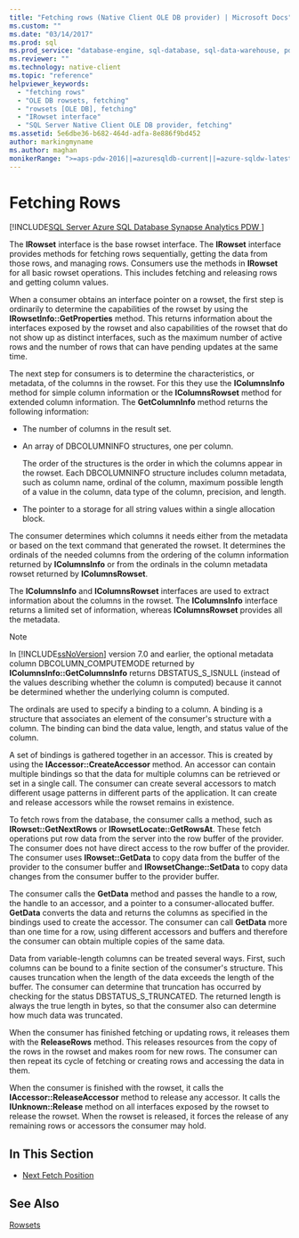 ```yaml
---
title: "Fetching rows (Native Client OLE DB provider) | Microsoft Docs"
ms.custom: ""
ms.date: "03/14/2017"
ms.prod: sql
ms.prod_service: "database-engine, sql-database, sql-data-warehouse, pdw"
ms.reviewer: ""
ms.technology: native-client
ms.topic: "reference"
helpviewer_keywords: 
  - "fetching rows"
  - "OLE DB rowsets, fetching"
  - "rowsets [OLE DB], fetching"
  - "IRowset interface"
  - "SQL Server Native Client OLE DB provider, fetching"
ms.assetid: 5e6dbe36-b682-464d-adfa-8e886f9bd452
author: markingmyname
ms.author: maghan
monikerRange: ">=aps-pdw-2016||=azuresqldb-current||=azure-sqldw-latest||>=sql-server-2016||=sqlallproducts-allversions||>=sql-server-linux-2017||=azuresqldb-mi-current"
---
```

# Fetching Rows
[!INCLUDE[SQL Server Azure SQL Database Synapse Analytics PDW ](../../includes/applies-to-version/sql-asdb-asdbmi-asa-pdw.md)]

  The **IRowset** interface is the base rowset interface. The **IRowset** interface provides methods for fetching rows sequentially, getting the data from those rows, and managing rows. Consumers use the methods in **IRowset** for all basic rowset operations. This includes fetching and releasing rows and getting column values.  
  
 When a consumer obtains an interface pointer on a rowset, the first step is ordinarily to determine the capabilities of the rowset by using the **IRowsetInfo::GetProperties** method. This returns information about the interfaces exposed by the rowset and also capabilities of the rowset that do not show up as distinct interfaces, such as the maximum number of active rows and the number of rows that can have pending updates at the same time.  
  
 The next step for consumers is to determine the characteristics, or metadata, of the columns in the rowset. For this they use the **IColumnsInfo** method for simple column information or the **IColumnsRowset** method for extended column information. The **GetColumnInfo** method returns the following information:  
  
-   The number of columns in the result set.  
  
-   An array of DBCOLUMNINFO structures, one per column.  
  
     The order of the structures is the order in which the columns appear in the rowset. Each DBCOLUMNINFO structure includes column metadata, such as column name, ordinal of the column, maximum possible length of a value in the column, data type of the column, precision, and length.  
  
-   The pointer to a storage for all string values within a single allocation block.  
  
 The consumer determines which columns it needs either from the metadata or based on the text command that generated the rowset. It determines the ordinals of the needed columns from the ordering of the column information returned by **IColumnsInfo** or from the ordinals in the column metadata rowset returned by **IColumnsRowset**.  
  
 The **IColumnsInfo** and **IColumnsRowset** interfaces are used to extract information about the columns in the rowset. The **IColumnsInfo** interface returns a limited set of information, whereas **IColumnsRowset** provides all the metadata.  
  
> [!NOTE]  
>  In [!INCLUDE[ssNoVersion](../../includes/ssnoversion-md.md)] version 7.0 and earlier, the optional metadata column DBCOLUMN_COMPUTEMODE returned by **IColumnsInfo::GetColumnsInfo** returns DBSTATUS_S_ISNULL (instead of the values describing whether the column is computed) because it cannot be determined whether the underlying column is computed.  
  
 The ordinals are used to specify a binding to a column. A binding is a structure that associates an element of the consumer's structure with a column. The binding can bind the data value, length, and status value of the column.  
  
 A set of bindings is gathered together in an accessor. This is created by using the **IAccessor::CreateAccessor** method. An accessor can contain multiple bindings so that the data for multiple columns can be retrieved or set in a single call. The consumer can create several accessors to match different usage patterns in different parts of the application. It can create and release accessors while the rowset remains in existence.  
  
 To fetch rows from the database, the consumer calls a method, such as **IRowset::GetNextRows** or **IRowsetLocate::GetRowsAt**. These fetch operations put row data from the server into the row buffer of the provider. The consumer does not have direct access to the row buffer of the provider. The consumer uses **IRowset::GetData** to copy data from the buffer of the provider to the consumer buffer and **IRowsetChange::SetData** to copy data changes from the consumer buffer to the provider buffer.  
  
 The consumer calls the **GetData** method and passes the handle to a row, the handle to an accessor, and a pointer to a consumer-allocated buffer. **GetData** converts the data and returns the columns as specified in the bindings used to create the accessor. The consumer can call **GetData** more than one time for a row, using different accessors and buffers and therefore the consumer can obtain multiple copies of the same data.  
  
 Data from variable-length columns can be treated several ways. First, such columns can be bound to a finite section of the consumer's structure. This causes truncation when the length of the data exceeds the length of the buffer. The consumer can determine that truncation has occurred by checking for the status DBSTATUS_S_TRUNCATED. The returned length is always the true length in bytes, so that the consumer also can determine how much data was truncated.  
  
 When the consumer has finished fetching or updating rows, it releases them with the **ReleaseRows** method. This releases resources from the copy of the rows in the rowset and makes room for new rows. The consumer can then repeat its cycle of fetching or creating rows and accessing the data in them.  
  
 When the consumer is finished with the rowset, it calls the **IAccessor::ReleaseAccessor** method to release any accessor. It calls the **IUnknown::Release** method on all interfaces exposed by the rowset to release the rowset. When the rowset is released, it forces the release of any remaining rows or accessors the consumer may hold.  
  
## In This Section  
  
-   [Next Fetch Position](../../relational-databases/native-client-ole-db-rowsets/fetching-rows-next-fetch-position.md)  
  
## See Also  
 [Rowsets](../../relational-databases/native-client-ole-db-rowsets/rowsets.md)  
  
  
